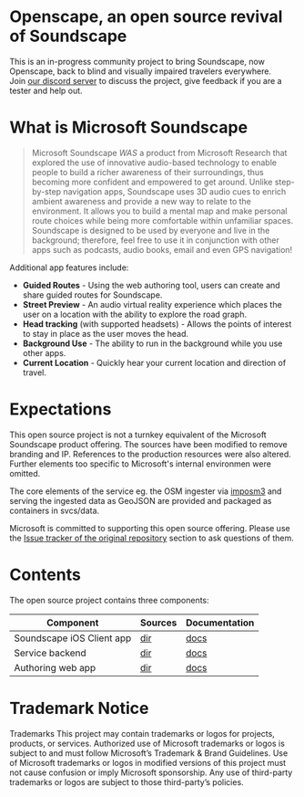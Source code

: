 # Openscape, an open source revival of Soundscape

This is an in-progress community project to bring Soundscape, now Openscape, back to blind and visually impaired travelers everywhere.  
Join [our discord server](https://discord.gg/j7mMbxyf) to discuss the project, give feedback if you are a tester and help out.

# What is Microsoft Soundscape

>Microsoft Soundscape *WAS* a product from Microsoft Research that explored the use of innovative audio-based technology to enable people to build a richer awareness of their surroundings, thus becoming more confident and empowered to get around. Unlike step-by-step navigation apps, Soundscape uses 3D audio cues to enrich ambient awareness and provide a new way to relate to the environment. It allows you to build a mental map and make personal route choices while being more comfortable within unfamiliar spaces. Soundscape is designed to be used by everyone and live in the background; therefore, feel free to use it in conjunction with other apps such as podcasts, audio books, email and even GPS navigation!

Additional app features include:

* **Guided Routes** - Using the web authoring tool, users can create and share guided routes for Soundscape.
* **Street Preview** - An audio virtual reality experience which places the user on a location with the ability to explore the road graph.
* **Head tracking** (with supported headsets) - Allows the points of interest to stay in place as the user moves the head.
* **Background Use** - The ability to run in the background while you use other apps.
* **Current Location** - Quickly hear your current location and direction of travel.

# Expectations

This open source project is not a turnkey equivalent of the Microsoft Soundscape product offering.  The sources have been modified to remove branding and IP.  References to the production resources were also altered.  Further elements too specific to Microsoft's internal environmen were omitted.

The core elements of the  service eg. the OSM ingester via [imposm3](https://github.com/omniscale/imposm3) and serving the ingested data as GeoJSON are provided and packaged as containers in svcs/data.

Microsoft is committed to supporting this open source offering.  Please use the [Issue tracker of the original repository](https://github.com/microsoft/soundscape/issues) section to ask questions of them.

# Contents

The open source project contains three components:

| Component | Sources | Documentation |
| --------- | ------- | ------------- |
| Soundscape iOS Client app| [dir](./apps/ios) | [docs](docs/Client.md) |
| Service backend | [dir](./svcs/data) | [docs](docs/Services.md) |
| Authoring web app | [dir](./svcs/soundscape-authoring) | [docs](docs/Authoring.md) |

# Trademark Notice

Trademarks This project may contain trademarks or logos for projects, products, or services. Authorized use of Microsoft trademarks or logos is subject to and must follow Microsoft’s Trademark & Brand Guidelines. Use of Microsoft trademarks or logos in modified versions of this project must not cause confusion or imply Microsoft sponsorship. Any use of third-party trademarks or logos are subject to those third-party’s policies.
